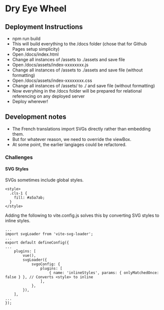 # Dry Eye Wheel

## Deployment Instructions

- npm run build
- This will build everything to the /docs folder (chose that for Github Pages setup simplicity)
- Open /docs/index.html
- Change all instances of /assets to ./assets and save file
- Open /docs/assets/index-xxxxxxxx.js
- Change all instances of /assets to ./assets and save file (without formatting)
- Open /docs/assets/index-xxxxxxxx.css
- Change all instances of /assets/ to ./ and save file (without formatting)
- Now everyhing in the /docs folder will be prepared for relational referencing on any deployed server
- Deploy wherever!

## Development notes

* The French translations import SVGs directly rather than embedding them.
* But for whatever reason, we need to override the viewBox.
* At some point, the earlier langiages could be refactored.


### Challenges

#### SVG Styles

SVGs sometimes include global styles.

```
<style>
  .cls-1 {
    fill: #a5a7ab;
  }
</style>
```

Adding the following to vite.config.js solves this by converting SVG styles to inline styles.

```
...
import svgLoader from 'vite-svg-loader';
...
export default defineConfig({
...
    plugins: [
        vue(),
        svgLoader({
            svgoConfig: {
                plugins: [
                    { name: 'inlineStyles', params: { onlyMatchedOnce: false } }, // Converts <style> to inline
                ],
            },
        }),
    ],
...
});
```
